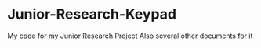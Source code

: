 # Junior-Research-Keypad
My code for my Junior Research Project
Also several other documents for it

